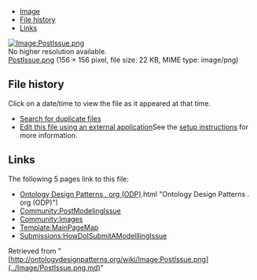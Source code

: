 * [Image](../Image/PostIssue.png.md#file)
* [File history](../Image/PostIssue.png.md#filehistory)
* [Links](../Image/PostIssue.png.md#filelinks)

[![Image:PostIssue.png](../../../images/3/3f/PostIssue.png)](../../../images/3/3f/PostIssue.png)  
No higher resolution available.  
[PostIssue.png](../../../images/3/3f/PostIssue.png)‎ (156 × 156 pixel, file size: 22 KB, MIME type: image/png)

## File history

Click on a date/time to view the file as it appeared at that time.



  
* [Search for duplicate files](http://ontologydesignpatterns.org/wiki/Special:FileDuplicateSearch/PostIssue.png "Special:FileDuplicateSearch/PostIssue.png")
* [Edit this file using an external application](http://ontologydesignpatterns.org/wiki/index.php?title=Image:PostIssue.png&action=edit&externaledit=true&mode=file "Image:PostIssue.png")See the [setup instructions](http://www.mediawiki.org/wiki/Manual:External_editors "http://www.mediawiki.org/wiki/Manual:External_editors") for more information.

## Links



The following 5 pages link to this file:


* [Ontology Design Patterns . org (ODP)](../Ontology_Design_Patterns_._org_(ODP).md).html "Ontology Design Patterns . org (ODP)")
* [Community:PostModelingIssue](../Community/PostModelingIssue.md "Community:PostModelingIssue")
* [Community:Images](../Community/Images.md "Community:Images")
* [Template:MainPageMap](../Template/MainPageMap.md "Template:MainPageMap")
* [Submissions:HowDoISubmitAModelllingIssue](../Submissions/HowDoISubmitAModelllingIssue.md "Submissions:HowDoISubmitAModelllingIssue")


Retrieved from "[http://ontologydesignpatterns.org/wiki/Image:PostIssue.png](../Image/PostIssue.png.md)"
